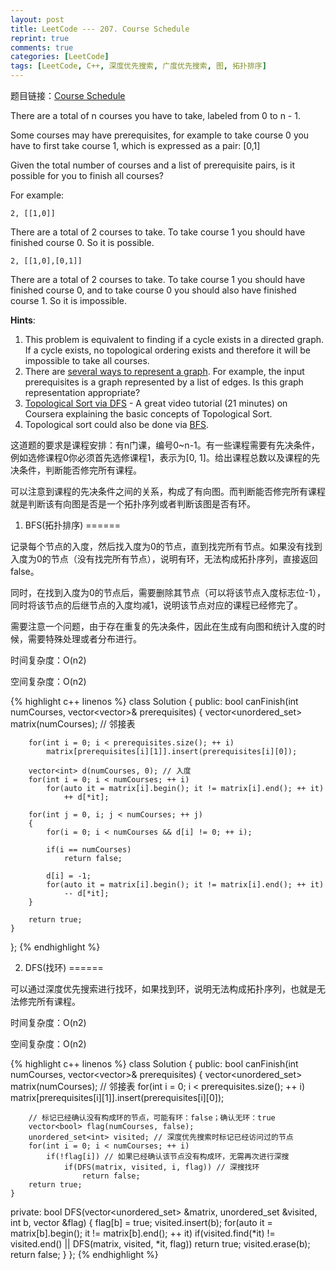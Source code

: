 ```yaml
---
layout: post
title: LeetCode --- 207. Course Schedule
reprint: true
comments: true
categories: [LeetCode]
tags: [LeetCode, C++, 深度优先搜索, 广度优先搜索, 图, 拓扑排序]
---
```



题目链接：[Course Schedule](https://leetcode.com/problems/course-schedule/ ) 

There are a total of n courses you have to take, labeled from 0 to n - 1. 

Some courses may have prerequisites, for example to take course 0 you have to first take course 1, which is expressed as a pair: [0,1] 

Given the total number of courses and a list of prerequisite pairs, is it possible for you to finish all courses? 

For example: 

    2, [[1,0]] 

There are a total of 2 courses to take. To take course 1 you should have finished course 0. So it is possible. 

    2, [[1,0],[0,1]] 

There are a total of 2 courses to take. To take course 1 you should have finished course 0, and to take course 0 you should also have finished course 1. So it is impossible. 

**Hints**: 

1. This problem is equivalent to finding if a cycle exists in a directed graph. If a cycle exists, no topological ordering exists and therefore it will be impossible to take all courses.
2. There are [several ways to represent a graph](https://www.khanacademy.org/computing/computer-science/algorithms/graph-representation/a/representing-graphs). For example, the input prerequisites is a graph represented by a list of edges. Is this graph representation appropriate?
3. [Topological Sort via DFS](https://class.coursera.org/algo-003/lecture/52 ) - A great video tutorial (21 minutes) on Coursera explaining the basic concepts of Topological Sort.
4. Topological sort could also be done via [BFS](http://en.wikipedia.org/wiki/Topological_sorting#Algorithms ).

这道题的要求是课程安排：有n门课，编号0~n-1。有一些课程需要有先决条件，例如选修课程0你必须首先选修课程1，表示为[0, 1]。给出课程总数以及课程的先决条件，判断能否修完所有课程。

可以注意到课程的先决条件之间的关系，构成了有向图。而判断能否修完所有课程就是判断该有向图是否是一个拓扑序列或者判断该图是否有环。

1. BFS(拓扑排序)
======

记录每个节点的入度，然后找入度为0的节点，直到找完所有节点。如果没有找到入度为0的节点（没有找完所有节点），说明有环，无法构成拓扑序列，直接返回false。

同时，在找到入度为0的节点后，需要删除其节点（可以将该节点入度标志位-1），同时将该节点的后继节点的入度均减1，说明该节点对应的课程已经修完了。

需要注意一个问题，由于存在重复的先决条件，因此在生成有向图和统计入度的时候，需要特殊处理或者分布进行。

时间复杂度：O(n2)

空间复杂度：O(n2)

{% highlight c++ linenos %}
class Solution
{
public:
    bool canFinish(int numCourses, vector<vector<int>>& prerequisites)
    {
        vector<unordered_set<int>> matrix(numCourses); // 邻接表
        
        for(int i = 0; i < prerequisites.size(); ++ i)
            matrix[prerequisites[i][1]].insert(prerequisites[i][0]);
        
        vector<int> d(numCourses, 0); // 入度
        for(int i = 0; i < numCourses; ++ i)
            for(auto it = matrix[i].begin(); it != matrix[i].end(); ++ it)
                ++ d[*it];
        
        for(int j = 0, i; j < numCourses; ++ j)
        {
            for(i = 0; i < numCourses && d[i] != 0; ++ i);
            
            if(i == numCourses)
                return false;
            
            d[i] = -1;
            for(auto it = matrix[i].begin(); it != matrix[i].end(); ++ it)
                -- d[*it];
        }
        
        return true;
    }
};
{% endhighlight %}

2. DFS(找环)
======

可以通过深度优先搜索进行找环，如果找到环，说明无法构成拓扑序列，也就是无法修完所有课程。

时间复杂度：O(n2)

空间复杂度：O(n2)

{% highlight c++ linenos %}
class Solution
{
public:
    bool canFinish(int numCourses, vector<vector<int>>& prerequisites)
    {
        vector<unordered_set<int>> matrix(numCourses); // 邻接表
        for(int i = 0; i < prerequisites.size(); ++ i)
            matrix[prerequisites[i][1]].insert(prerequisites[i][0]);
        
        // 标记已经确认没有构成环的节点，可能有环：false；确认无环：true
        vector<bool> flag(numCourses, false);
        unordered_set<int> visited; // 深度优先搜索时标记已经访问过的节点
        for(int i = 0; i < numCourses; ++ i)
            if(!flag[i]) // 如果已经确认该节点没有构成环，无需再次进行深搜
                if(DFS(matrix, visited, i, flag)) // 深搜找环
                    return false;
        return true;
    }
private:
    bool DFS(vector<unordered_set<int>> &matrix, unordered_set<int> &visited, int b, vector<bool> &flag)
    {
        flag[b] = true;
        visited.insert(b);
        for(auto it = matrix[b].begin(); it != matrix[b].end(); ++ it)
            if(visited.find(*it) != visited.end() || DFS(matrix, visited, *it, flag))
                return true;
        visited.erase(b);
        return false;
    }
};
{% endhighlight %}
